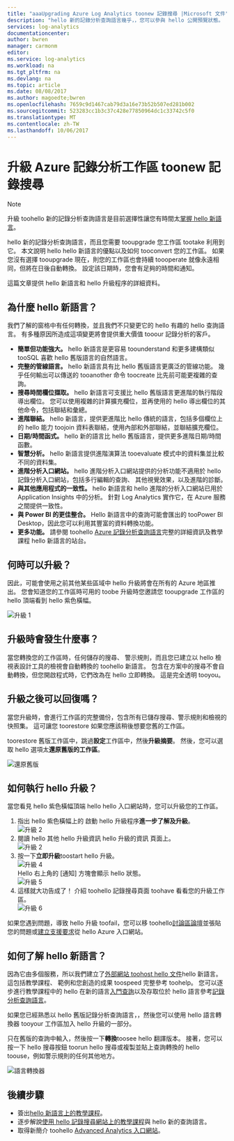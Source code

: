 ```yaml
---
title: "aaaUpgrading Azure Log Analytics toonew 記錄搜尋 |Microsoft 文件"
description: "hello 新的記錄分析查詢語言幾乎，，您可以參與 hello 公開預覽狀態。  本文說明 hello hello 新語言的優點以及如何 tooconvert 您的工作區。"
services: log-analytics
documentationcenter: 
author: bwren
manager: carmonm
editor: 
ms.service: log-analytics
ms.workload: na
ms.tgt_pltfrm: na
ms.devlang: na
ms.topic: article
ms.date: 08/08/2017
ms.author: magoedte;bwren
ms.openlocfilehash: 7659c9d1467cab79d3a16e73b52b507ed281b002
ms.sourcegitcommit: 523283cc1b3c37c428e77850964dc1c33742c5f0
ms.translationtype: MT
ms.contentlocale: zh-TW
ms.lasthandoff: 10/06/2017
---
```

# <a name="upgrade-your-azure-log-analytics-workspace-toonew-log-search"></a>升級 Azure 記錄分析工作區 toonew 記錄搜尋

> [!NOTE]
> 升級 toohello 新的記錄分析查詢語言是目前選擇性讓您有時間太[掌握 hello 新語言](https://go.microsoft.com/fwlink/?linkid=856078)。  

hello 新的記錄分析查詢語言，而且您需要 tooupgrade 您工作區 tootake 利用到它。  本文說明 hello hello 新語言的優點以及如何 tooconvert 您的工作區。  如果您沒有選擇 tooupgrade 現在，則您的工作區也會持續 toooperate 就像永遠相同，但將在日後自動轉換。  設定該日期時，您會有足夠的時間和通知。

這篇文章提供 hello 新語言和 hello 升級程序的詳細資料。

## <a name="why-hello-new-language"></a>為什麼 hello 新語言？
我們了解的窗格中有任何轉換，並且我們不只變更它的 hello 有趣的 hello 查詢語言。  有多種原因所造成這項變更將會提供重大價值 tooour 記錄分析的客戶。

- **簡單但功能強大。** hello 新語言是更容易 toounderstand 和更多建構類似 tooSQL 喜歡 hello 舊版語言的自然語言。
- **完整的管線語言。**  hello 新語言具有比 hello 舊版語言更廣泛的管線功能。  幾乎任何輸出可以傳送的 tooanother 命令 toocreate 比先前可能更複雜的查詢。
- **搜尋時間欄位擷取。**  hello 新語言可支援比 hello 舊版語言更進階的執行階段導出欄位。  您可以使用複雜的計算擴充欄位，並再使用的 hello 導出欄位的其他命令，包括聯結和彙總。
- **進階聯結。**  hello 新語言，提供更進階比 hello 傳統的語言，包括多個欄位上的 hello 能力 toojoin 資料表聯結，使用內部和外部聯結，並聯結擴充欄位。
- **日期/時間函式。**  hello 新的語言比 hello 舊版語言，提供更多進階日期/時間函數。
- **智慧分析。**  hello 新語言提供進階演算法 tooevaluate 模式中的資料集並比較不同的資料集。
- **進階分析入口網站。**  hello 進階分析入口網站提供的分析功能不適用於 hello 記錄分析入口網站，包括多行編輯的查詢、 其他視覺效果，以及進階的診斷。
- **與其他應用程式的一致性。**  hello 新語言和 hello 進階的分析入口網站已用於 Application Insights 中的分析。  針對 Log Analytics 實作它，在 Azure 服務之間提供一致性。
- **與 Power BI 的更佳整合。** Hello 新語言中的查詢可能會匯出的 tooPower BI Desktop，因此您可以利用其豐富的資料轉換功能。
- **更多功能。** 請參閱 toohello [Azure 記錄分析查詢語言](https://docs.loganalytics.io)完整的詳細資訊及教學課程 hello 新語言的站台。


## <a name="when-can-i-upgrade"></a>何時可以升級？
因此，可能會使用之前其他某些區域中 hello 升級將會在所有的 Azure 地區推出。  您會知道您的工作區時可用的 toobe 升級時您邀請您 tooupgrade 工作區的 hello 頂端看到 hello 紫色橫幅。

![升級 1](media/log-analytics-log-search-upgrade/upgrade-01a.png)

## <a name="what-happens-when-i-upgrade"></a>升級時會發生什麼事？
當您轉換您的工作區時，任何儲存的搜尋、 警示規則，而且您已建立以 hello 檢視表設計工具的檢視會自動轉換的 toohello 新語言。  包含在方案中的搜尋不會自動轉換，但您開啟程式時，它們改為在 hello 立即轉換。  這是完全透明 tooyou。

## <a name="can-i-go-back-after-i-upgrade"></a>升級之後可以回復嗎？
當您升級時，會進行工作區的完整備份，包含所有已儲存搜尋、警示規則和檢視的快照集。  這可讓您 toorestore 如果您應該稍後想要您舊的工作區。

toorestore 舊版工作區中，跳過**設定**工作區中，然後**升級摘要**。  然後，您可以選取 hello 選項太**還原舊版的工作區**。  

![還原舊版](media/log-analytics-log-search-upgrade/restore-legacy-b.png)

## <a name="how-do-i-perform-hello-upgrade"></a>如何執行 hello 升級？
當您看見 hello 紫色橫幅頂端 hello hello 入口網站時，您可以升級您的工作區。  

1.  指出 hello 紫色橫幅上的 啟動 hello 升級程序**進一步了解及升級**。<br>![升級 2](media/log-analytics-log-search-upgrade/upgrade-01a.png)<br>
2.  閱讀 hello 其他 hello 升級資訊 hello 升級的資訊 頁面上。<br>![升級 2](media/log-analytics-log-search-upgrade/upgrade-03.png)<br>
3.  按一下**立即升級**toostart hello 升級。<br>![升級 4](media/log-analytics-log-search-upgrade/upgrade-04.png)<br>Hello 右上角的 [通知] 方塊會顯示 hello 狀態。<br>![升級 5](media/log-analytics-log-search-upgrade/upgrade-05.png)
4.  這樣就大功告成了！  介紹 toohello 記錄搜尋頁面 toohave 看看您的升級工作區。<br>![升級 6](media/log-analytics-log-search-upgrade/upgrade-06.png)<br>

如果您遇到問題，導致 hello 升級 toofail，您可以移 toohello[討論區論壇](https://social.msdn.microsoft.com/Forums/azure/home?forum=opinsights)並張貼您的問題或[建立支援要求](../azure-supportability/how-to-create-azure-support-request.md)從 hello Azure 入口網站。

## <a name="how-do-i-learn-hello-new-language"></a>如何了解 hello 新語言？
因為它由多個服務，所以我們建立了[外部網站 toohost hello 文件](https://docs.loganalytics.io/)hello 新語言。  這包括教學課程、 範例和您創造的成果 toospeed 完整參考 toohelp。 您可以逐步進行教學課程中的 hello 在新的語言[入門查詢](https://go.microsoft.com/fwlink/?linkid=856078)以及存取位於 hello 語言參考[記錄分析查詢語言](https://go.microsoft.com/fwlink/?linkid=856079)。  

如果您已經熟悉以 hello 舊版記錄分析查詢語言，，然後您可以使用 hello 語言轉換器 tooyour 工作區加入 hello 升級的一部分。

只在舊版的查詢中輸入，然後按一下**轉換**toosee hello 翻譯版本。  接著，您可以按一下 hello 搜尋按鈕 toorun hello 搜尋或複製並貼上查詢轉換的 hello toouse，例如警示規則的任何其他地方。

![語言轉換器](media/log-analytics-log-search-upgrade/language-converter.png)


## <a name="next-steps"></a>後續步驟
- 簽出[hello 新語言上的教學課程](https://go.microsoft.com/fwlink/?linkid=856078)。
- 逐步解說[使用 hello 記錄搜尋網站上的教學課程](log-analytics-log-search-log-search-portal.md)與 hello 新的查詢語言。
- 取得新簡介 toohello [Advanced Analytics 入口網站](https://go.microsoft.com/fwlink/?linkid=856587)。
